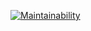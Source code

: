 [![Maintainability](https://api.codeclimate.com/v1/badges/64265dba2628baec6e37/maintainability)](https://codeclimate.com/github/DrannikovVladimir/frontend-project-lvl2/maintainability)
